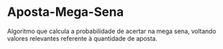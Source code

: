 # Aposta-Mega-Sena
Algoritmo que calcula a probabilidade de acertar na mega sena, voltando valores relevantes referente à quantidade de aposta.
